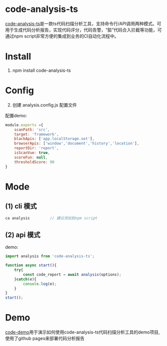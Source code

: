 # code-analysis-ts

[code-analysis-ts](https://www.npmjs.com/package/code-analysis-ts)是一款ts代码扫描分析工具，支持命令行/API调用两种模式。可用于生成代码分析报告，实现代码评分，代码告警，“脏”代码合入拦截等功能，可通过npm script非常方便的集成到业务的CI自动化流程中。

# Install

1. npm install code-analysis-ts
# Config

2. 创建 analysis.config.js 配置文件

配置demo:
```javascript
module.exports ={
    scanPath: 'src',                                                            // 必须，需要分析的文件目录名
    target: 'framework',                                                        // 必须，需要分析的依赖名
    blackApis: ['app.localStorage.set'],                                        // 可选, api黑名单，默认为空数组
    browserApis: ['window','document','history','location'],                    // 可选，要分析的browserapi，默认为空数组
    reportDir: 'report',                                                        // 可选，生成代码分析报告的目录，默认为code_report
    isScanVue: true,                                                            // 可选，是否要扫描分析vue中的ts代码，默认为false
    scoreFun: null,                                                             // 可选，自定义代码评分函数，默认为null即采用工具默认评分函数
    thresholdScore: 90                                                          // 可选，开启代码告警及设置合格阈值分数，默认为null即关闭告警逻辑
}
```
# Mode
## (1) cli 模式

```javascript
ca analysis         // 建议添加到npm script
```
## (2) api 模式

demo:

```javascript
import analysis from 'code-analysis-ts';

function async start(){
    try{
        const code_report = await analysis(options);                           // options配置等同于analysis.config.js配置文件
    }catch(e){
        console.log(e);
    }
}
start();
```
# Demo

[code-demo](https://github.com/liangxin199045/code-demo)用于演示如何使用code-analysis-ts代码扫描分析工具的demo项目,使用了github pages来部署代码分析报告
